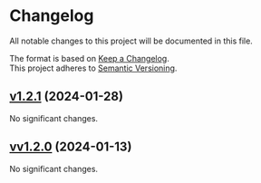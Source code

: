 # Changelog

All notable changes to this project will be documented in this file.

The format is based on [Keep a Changelog](http://keepachangelog.com/en/1.0.0/).<br/>
This project adheres to [Semantic Versioning](http://semver.org/spec/v2.0.0.html).

<!-- insertion marker -->

## [v1.2.1](https://github.com/Qwizi/sharkservers-api/tree/v1.2.1) (2024-01-28)


No significant changes.


## [vv1.2.0](https://github.com/Qwizi/sharkservers-api/tree/vv1.2.0) (2024-01-13)


No significant changes.
